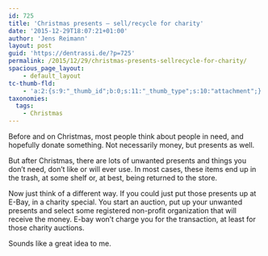 ```yaml
---
id: 725
title: 'Christmas presents – sell/recycle for charity'
date: '2015-12-29T18:07:21+01:00'
author: 'Jens Reimann'
layout: post
guid: 'https://dentrassi.de/?p=725'
permalink: /2015/12/29/christmas-presents-sellrecycle-for-charity/
spacious_page_layout:
    - default_layout
tc-thumb-fld:
    - 'a:2:{s:9:"_thumb_id";b:0;s:11:"_thumb_type";s:10:"attachment";}'
taxonomies:
  tags:
    - Christmas
---
```


Before and on Christmas, most people think about people in need, and hopefully donate something. Not necessarily money, but presents as well.

But after Christmas, there are lots of unwanted presents and things you don’t need, don’t like or will ever use.
In most cases, these items end up in the trash, at some shelf or, at best, being returned to the store.

<!-- more -->

Now just think of a different way. If you could just put those presents up at E-Bay, in a charity special. You start an auction, put up your unwanted presents and select some registered non-profit organization that will receive the money. E-bay won’t charge you for the transaction, at least for those charity auctions.

Sounds like a great idea to me.
